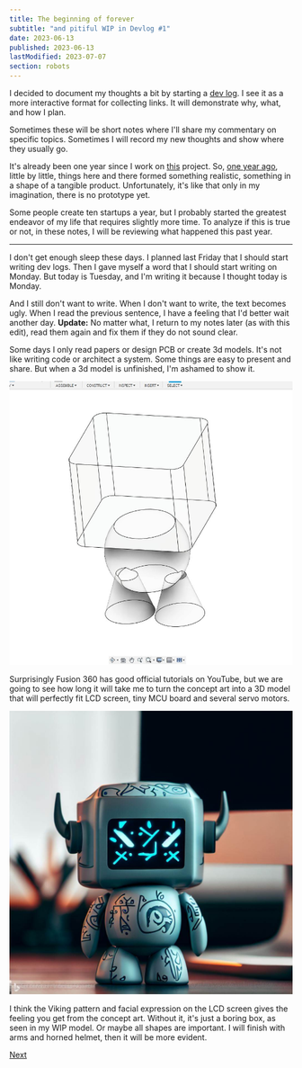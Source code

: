 ```yaml
---
title: The beginning of forever
subtitle: "and pitiful WIP in Devlog #1"
date: 2023-06-13
published: 2023-06-13
lastModified: 2023-07-07
section: robots
---
```


I decided to document my thoughts a bit by starting a [dev log](/devlog). I see it as a more interactive format for collecting links. It will demonstrate why, what, and how I plan.

Sometimes these will be short notes where I'll share my commentary on specific topics. Sometimes I will record my new thoughts and show where they usually go.

It's already been one year since I work on [this](/make/robot) project. So, [one year ago](/blog/robot-coach), little by little, things here and there formed something realistic, something in a shape of a tangible product. Unfortunately, it's like that only in my imagination, there is no prototype yet.

Some people create ten startups a year, but I probably started the greatest endeavor of my life that requires slightly more time. To analyze if this is true or not, in these notes, I will be reviewing what happened this past year.

---

I don't get enough sleep these days. I planned last Friday that I should start writing dev logs. Then I gave myself a word that I should start writing on Monday. But today is Tuesday, and I'm writing it because I thought today is Monday.

And I still don't want to write. When I don't want to write, the text becomes ugly. When I read the previous sentence, I have a feeling that I'd better wait another day. **Update:** No matter what, I return to my notes later (as with this edit), read them again and fix them if they do not sound clear.

Some days I only read papers or design PCB or create 3d models. It's not like writing code or architect a system. Some things are easy to present and share. But when a 3d model is unfinished, I'm ashamed to show it.

![Fusion 360 wip](./fusion-360-wip.jpeg)

Surprisingly Fusion 360 has good official tutorials on YouTube, but we are going to see how long it will take me to turn the concept art into a 3D model that will perfectly fit LCD screen, tiny MCU board and several servo motors.

![robot concept art generated from prompt](../make/robot/bing-generated-robot-design-6.jpeg)

I think the Viking pattern and facial expression on the LCD screen gives the feeling you get from the concept art. Without it, it's just a boring box, as seen in my WIP model. Or maybe all shapes are important. I will finish with arms and horned helmet, then it will be more evident.

[Next](/devlog/2)